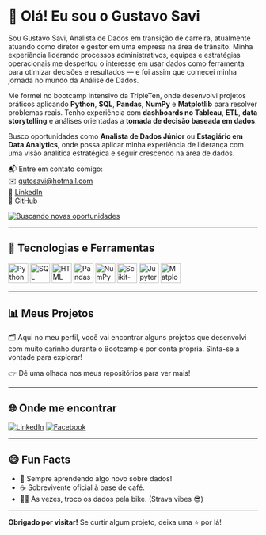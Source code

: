 # 👋 Olá! Eu sou o Gustavo Savi

Sou Gustavo Savi, Analista de Dados em transição de carreira, atualmente atuando como diretor e gestor em uma empresa na área de trânsito. Minha experiência liderando processos administrativos, equipes e estratégias operacionais me despertou o interesse em usar dados como ferramenta para otimizar decisões e resultados — e foi assim que comecei minha jornada no mundo da Análise de Dados.

Me formei no bootcamp intensivo da TripleTen, onde desenvolvi projetos práticos aplicando **Python**, **SQL**, **Pandas**, **NumPy** e **Matplotlib** para resolver problemas reais. Tenho experiência com **dashboards no Tableau**, **ETL**, **data storytelling** e análises orientadas a **tomada de decisão baseada em dados**.

Busco oportunidades como **Analista de Dados Júnior** ou **Estagiário em Data Analytics**, onde possa aplicar minha experiência de liderança com uma visão analítica estratégica e seguir crescendo na área de dados.

📬 Entre em contato comigo:  
✉️ gutosavi@hotmail.com  
🔗 [LinkedIn](https://www.linkedin.com/in/gustavo-savi)  
📂 [GitHub](https://github.com/gutosavi)

[![Buscando novas oportunidades](https://img.shields.io/badge/📢%20Aberto%20a%20oportunidades-blue?style=for-the-badge)](https://www.linkedin.com/in/gustavo-savi)

---

## 🧰 Tecnologias e Ferramentas

<p align="left">
  <img src="https://cdn.jsdelivr.net/gh/devicons/devicon/icons/python/python-original.svg" alt="Python" width="40" height="40"/>
  <img src="https://cdn.jsdelivr.net/gh/devicons/devicon/icons/mysql/mysql-original.svg" alt="SQL" width="40" height="40"/>
  <img src="https://cdn.jsdelivr.net/gh/devicons/devicon/icons/html5/html5-original.svg" alt="HTML" width="40" height="40"/>
  <img src="https://cdn.jsdelivr.net/gh/devicons/devicon/icons/pandas/pandas-original.svg" alt="Pandas" width="40" height="40"/>
  <img src="https://cdn.jsdelivr.net/gh/devicons/devicon/icons/numpy/numpy-original.svg" alt="NumPy" width="40" height="40"/>
  <img src="https://cdn.jsdelivr.net/gh/devicons/devicon/icons/scikit-learn/scikit-learn-original.svg" alt="Scikit-learn" width="40" height="40"/>
  <img src="https://cdn.jsdelivr.net/gh/devicons/devicon/icons/jupyter/jupyter-original.svg" alt="Jupyter" width="40" height="40"/>
  <img src="https://cdn.jsdelivr.net/gh/devicons/devicon/icons/matplotlib/matplotlib-original.svg" alt="Matplotlib" width="40" height="40"/>
</p>

---

## 📊 Meus Projetos

🗂️ Aqui no meu perfil, você vai encontrar alguns projetos que desenvolvi com muito carinho durante o Bootcamp e por conta própria. Sinta-se à vontade para explorar!

👉 Dê uma olhada nos meus repositórios para ver mais!

---

## 🌐 Onde me encontrar

[![LinkedIn](https://img.shields.io/badge/-LinkedIn-0A66C2?style=flat-square&logo=linkedin&logoColor=white)](https://www.linkedin.com/in/gustavo-savi)
[![Facebook](https://img.shields.io/badge/Facebook-1877F2?style=flat-square&logo=facebook&logoColor=white)](https://www.facebook.com/gustavo.savi.5)

---

## 😄 Fun Facts

- 🧠 Sempre aprendendo algo novo sobre dados!
- ☕ Sobrevivente oficial à base de café.
- 🚴‍♂️ Às vezes, troco os dados pela bike. (Strava vibes 😎)

---

**Obrigado por visitar!** Se curtir algum projeto, deixa uma ⭐ por lá!
